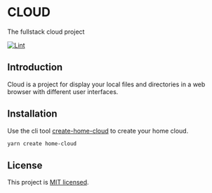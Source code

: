 # CLOUD

The fullstack cloud project

[![Lint](https://github.com/iswilljr/cloud/actions/workflows/lint.yml/badge.svg)](https://github.com/iswilljr/cloud/actions/workflows/lint.yml)

## Introduction

Cloud is a project for display your local files and directories in a web browser with different user interfaces.

## Installation

Use the cli tool [create-home-cloud](https://iswilljr.github.io/cloud/docs/create-home-cloud) to create your home cloud.

```bash
yarn create home-cloud
```

## License

This project is [MIT licensed](./LICENSE).
